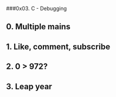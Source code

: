 ###0x03. C - Debugging
## 0. Multiple mains 
## 1. Like, comment, subscribe 
## 2. 0 > 972? 
## 3. Leap year 
